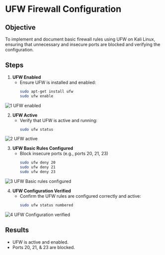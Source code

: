 # UFW Firewall Configuration

## Objective
To implement and document basic firewall rules using UFW on Kali Linux, ensuring that unnecessary and insecure ports are blocked and verifying the configuration.

## Steps

1. **UFW Enabled**
   - Ensure UFW is installed and enabled:
     ```bash
     sudo apt-get install ufw
     sudo ufw enable
     ```
![1  UFW enabled](https://github.com/user-attachments/assets/25c6d1f8-1cec-49ac-8b81-1b002c74b59b)


     

2. **UFW Active**
   - Verify that UFW is active and running:
     ```bash
     sudo ufw status
     ```
![2  UFW active](https://github.com/user-attachments/assets/b8e7bcb3-fa1d-4801-b3ab-1b3b79c67ba5)


     

3. **UFW Basic Rules Configured**
   - Block insecure ports (e.g., ports 20, 21, 23)
     ```bash
     sudo ufw deny 20
     sudo ufw deny 21
     sudo ufw deny 23
     ```

![3  UFW Basic rules configured](https://github.com/user-attachments/assets/39a930a8-2aa7-41fb-99ac-3f4bbd78dcec)


     

4. **UFW Configuration Verified**
   - Confirm the UFW rules are configured correctly and active:
     ```bash
     sudo ufw status numbered
     ```

![4  UFW Configuration verified](https://github.com/user-attachments/assets/dcf6ff07-931c-4863-a818-c7468180dd52)


     

## Results
- UFW is active and enabled.
- Ports 20, 21, & 23 are blocked.

